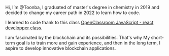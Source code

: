 Hi, I’m @Toonba, I graduated of master's degree in chemistry in 2019 and decided to change my career path in 2022 to learn how to code. 

I learned to code thank to this class [OpenClassroom JavaScript - react developper class](https://openclassrooms.com/fr/paths/516-developpeur-dapplication-javascript-react).

I am fascinated by the blockchain and its possibilities.  That's why My short-term goal is to train more and gain experience, and then in the long term, I aspire to develop innovative blockchain applications.


